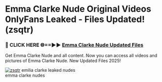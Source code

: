 # Emma Clarke Nude Original Videos 0nlyFans Leaked - Files Updated! (zsqtr)

<h3>🔴 CLICK HERE 🌐==►► <a href="https://tinyurl.com/52m3yx9h" rel="nofollow">Emma Clarke Nude Updated Files</a></h3>

Get Emma Clarke Nude and all content. Now you can access all videos and pictures of Emma Clarke Nude. New Updated Files 2025!

[![zsqtr](https://i.imgur.com/TnHtlc8.gif)](https://tinyurl.com/52m3yx9h)
emilia clarke leaked nudes<br>
emma clarke nudes